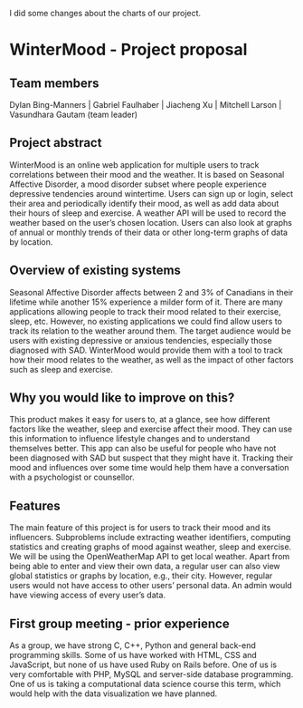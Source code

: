 I did some changes about the charts of our project.


# WinterMood - Project proposal
 
## Team members
 
Dylan Bing-Manners | ⁠⁠⁠Gabriel Faulhaber | Jiacheng Xu | Mitchell Larson | Vasundhara Gautam (team leader)

## Project abstract
 
WinterMood is an online web application for multiple users to track correlations between their mood and the weather. It is based on Seasonal Affective Disorder, a mood disorder subset where people experience depressive tendencies around wintertime. Users can sign up or login, select their area and periodically identify their mood, as well as add data about their hours of sleep and exercise. A weather API will be used to record the weather based on the user’s chosen location. Users can also look at graphs of annual or monthly trends of their data or other long-term graphs of data by location.
 
## Overview of existing systems
 
Seasonal Affective Disorder affects between 2 and 3% of Canadians in their lifetime while another 15% experience a milder form of it. There are many applications allowing people to track their mood related to their exercise, sleep, etc. However, no existing applications we could find allow users to track its relation to the weather around them.
The target audience would be users with existing depressive or anxious tendencies, especially those diagnosed with SAD. WinterMood would provide them with a tool to track how their mood relates to the weather, as well as the impact of other factors such as sleep and exercise.
 
## Why you would like to improve on this?
 
This product makes it easy for users to, at a glance, see how different factors like the weather, sleep and exercise affect their mood. They can use this information to influence lifestyle changes and to understand themselves better. This app can also be useful for people who have not been diagnosed with SAD but suspect that they might have it. Tracking their mood and influences over some time would help them have a conversation with a psychologist or counsellor.
 
## Features
 
The main feature of this project is for users to track their mood and its influencers. Subproblems include extracting weather identifiers, computing statistics and creating graphs of mood against weather, sleep and exercise. We will be using the OpenWeatherMap API to get local weather.
Apart from being able to enter and view their own data, a regular user can also view global statistics or graphs by location, e.g., their city. However, regular users would not have access to other users’ personal data. An admin would have viewing access of every user’s data.
 
## First group meeting - prior experience
 
As a group, we have strong C, C++, Python and general back-end programming skills. Some of us have worked with HTML, CSS and JavaScript, but none of us have used Ruby on Rails before. One of us is very comfortable with PHP, MySQL and server-side database programming. One of us is taking a computational data science course this term, which would help with the data visualization we have planned.
